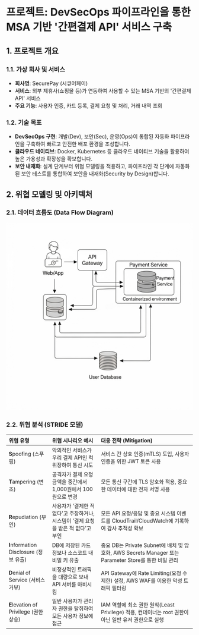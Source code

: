 # 프로젝트: DevSecOps 파이프라인을 통한 MSA 기반 '간편결제 API' 서비스 구축

## 1. 프로젝트 개요

### 1.1. 가상 회사 및 서비스
- **회사명**: SecurePay (시큐어페이)
- **서비스**: 외부 제휴사(쇼핑몰 등)가 연동하여 사용할 수 있는 MSA 기반의 '간편결제 API' 서비스
- **주요 기능**: 사용자 인증, 카드 등록, 결제 요청 및 처리, 거래 내역 조회

### 1.2. 기술 목표
- **DevSecOps 구현**: 개발(Dev), 보안(Sec), 운영(Ops)이 통합된 자동화 파이프라인을 구축하여 빠르고 안전한 배포 환경을 조성합니다.
- **클라우드 네이티브**: Docker, Kubernetes 등 클라우드 네이티브 기술을 활용하여 높은 가용성과 확장성을 확보합니다.
- **보안 내재화**: 설계 단계부터 위협 모델링을 적용하고, 파이프라인 각 단계에 자동화된 보안 테스트를 통합하여 보안을 내재화(Security by Design)합니다.

## 2. 위협 모델링 및 아키텍처

### 2.1. 데이터 흐름도 (Data Flow Diagram)

![데이터 흐름도](data-flow-diagram.png)

### 2.2. 위협 분석 (STRIDE 모델)

| 위협 유형 | 위협 시나리오 예시 | 대응 전략 (Mitigation) |
| :--- | :--- | :--- |
| **S**poofing (스푸핑) | 악의적인 서비스가 우리 결제 API인 척 위장하여 통신 시도 | 서비스 간 상호 인증(mTLS) 도입, 사용자 인증을 위한 JWT 토큰 사용 |
| **T**ampering (변조) | 공격자가 결제 요청 금액을 중간에서 1,000원에서 100원으로 변경 | 모든 통신 구간에 TLS 암호화 적용, 중요한 데이터에 대한 전자 서명 사용 |
| **R**epudiation (부인) | 사용자가 '결제한 적 없다'고 주장하거나, 시스템이 '결제 요청을 받은 적 없다'고 부인 | 모든 API 요청/응답 및 중요 시스템 이벤트를 CloudTrail/CloudWatch에 기록하여 감사 추적성 확보 |
| **I**nformation Disclosure (정보 유출) | DB에 저장된 카드 정보나 소스코드 내 비밀 키 유출 | 중요 DB는 Private Subnet에 배치 및 암호화, AWS Secrets Manager 또는 Parameter Store를 통한 비밀 관리 |
| **D**enial of Service (서비스 거부) | 비정상적인 트래픽을 대량으로 보내 API 서버를 마비시킴 | API Gateway에 Rate Limiting(요청 수 제한) 설정, AWS WAF를 이용한 악성 트래픽 필터링 |
| **E**levation of Privilege (권한 상승) | 일반 사용자가 관리자 권한을 탈취하여 모든 사용자 정보에 접근 | IAM 역할에 최소 권한 원칙(Least Privilege) 적용, 컨테이너는 root 권한이 아닌 일반 유저 권한으로 실행 |
